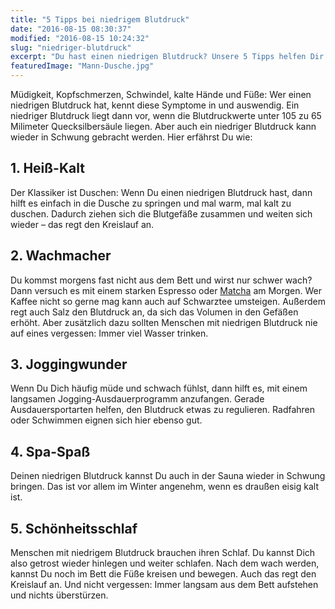 ```yaml
---
title: "5 Tipps bei niedrigem Blutdruck"
date: "2016-08-15 08:30:37"
modified: "2016-08-15 10:24:32"
slug: "niedriger-blutdruck"
excerpt: "Du hast einen niedrigen Blutdruck? Unsere 5 Tipps helfen Dir auf höhere Touren zu kommen."
featuredImage: "Mann-Dusche.jpg"
---
```


Müdigkeit, Kopfschmerzen, Schwindel, kalte Hände und Füße: Wer einen niedrigen Blutdruck hat, kennt diese Symptome in und auswendig. Ein niedriger Blutdruck liegt dann vor, wenn die Blutdruckwerte unter 105 zu 65 Milimeter Quecksilbersäule liegen. Aber auch ein niedriger Blutdruck kann wieder in Schwung gebracht werden. Hier erfährst Du wie:

## 1\. Heiß-Kalt

Der Klassiker ist Duschen: Wenn Du einen niedrigen Blutdruck hast, dann hilft es einfach in die Dusche zu springen und mal warm, mal kalt zu duschen. Dadurch ziehen sich die Blutgefäße zusammen und weiten sich wieder – das regt den Kreislauf an.

## 2\. Wachmacher

Du kommst morgens fast nicht aus dem Bett und wirst nur schwer wach? Dann versuch es mit einem starken Espresso oder [Matcha](https://www.veganblatt.com/kokos-matcha-latte) am Morgen. Wer Kaffee nicht so gerne mag kann auch auf Schwarztee umsteigen. Außerdem regt auch Salz den Blutdruck an, da sich das Volumen in den Gefäßen erhöht. Aber zusätzlich dazu sollten Menschen mit niedrigen Blutdruck nie auf eines vergessen: Immer viel Wasser trinken.

## **3\. Joggingwunder**

Wenn Du Dich häufig müde und schwach fühlst, dann hilft es, mit einem langsamen Jogging-Ausdauerprogramm anzufangen. Gerade Ausdauersportarten helfen, den Blutdruck etwas zu regulieren. Radfahren oder Schwimmen eignen sich hier ebenso gut.

## 4\. Spa-Spaß

Deinen niedrigen Blutdruck kannst Du auch in der Sauna wieder in Schwung bringen. Das ist vor allem im Winter angenehm, wenn es draußen eisig kalt ist.

## 5\. Schönheitsschlaf

Menschen mit niedrigem Blutdruck brauchen ihren Schlaf. Du kannst Dich also getrost wieder hinlegen und weiter schlafen. Nach dem wach werden, kannst Du noch im Bett die Füße kreisen und bewegen. Auch das regt den Kreislauf an. Und nicht vergessen: Immer langsam aus dem Bett aufstehen und nichts überstürzen.